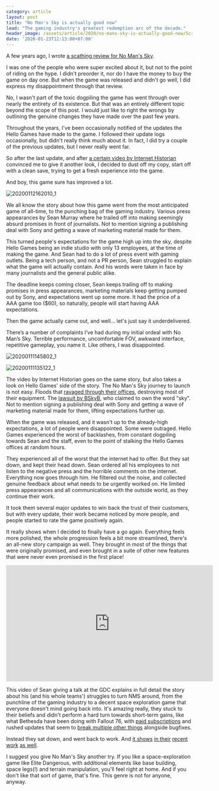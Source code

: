 ```yaml
---
category: article
layout: post
title: "No Man's Sky is actually good now"
lead: "The gaming industry's greatest redemption arc of the decade."
header_image: /assets/article/2020/no-mans-sky-is-actually-good-now/Screenshot-1full.png
date: '2020-01-23T12:13:00+07:00'
---
```


A few years ago, I wrote [a scathing review for No Man's Sky](https://resir014.xyz/posts/2016/10/15/open-world-space-exploration-games/).

I was one of the people who were super excited about it, but not to the point of riding on the hype. I didn't preorder it, nor do I have the money to buy the game on day one. But when the game was released and didn't go well, I did express my disappointment through that review.

No, I wasn't part of the toxic dogpiling the game has went through over nearly the entirety of its existence. But that was an entirely different topic beyond the scope of this post. I would just like to right the wrongs by outlining the genuine changes they have made over the past few years.

Throughout the years, I've been occasionally notified of the updates the Hello Games have made to the game. I followed their update logs occasionally, but didn't really think much about it. In fact, I did try a couple of the previous updates, but I never really went far.

So after the last update, and after [a certain video by Internet Historian](https://www.youtube.com/watch?v=O5BJVO3PDeQ) convinced me to give it another look, I decided to dust off my copy, start off with a clean save, trying to get a fresh experience into the game.

And boy, this game sure has improved a lot.

![20200112162010_1](/assets/article/2020/no-mans-sky-is-actually-good-now/20200112162010_1.jpg)

We all know the story about how this game went from the most anticipated game of all-time, to the punching bag of the gaming industry. Various press appearances by Sean Murray where he trailed off into making seemingly absurd promises in front of journalists. Not to mention signing a publishing deal with Sony and getting a wave of marketing material made for them.

This turned people's expectations for the game high up into the sky, despite Hello Games being an indie studio with only 13 employees, at the time of making the game. And Sean had to do a lot of press event with gaming outlets. Being a tech person, and not a PR person, Sean struggled to explain what the game will actually contain. And his words were taken in face by many journalists and the general public alike.

The deadline keeps coming closer, Sean keeps trailing off to making promises in press appearances, marketing materials keep getting pumped out by Sony, and expectations went up some more. It had the price of a AAA game too (\$60), so naturally, people will start having AAA expectations.

Then the game actually came out, and well... let's just say it underdelivered.

There’s a number of complaints I’ve had during my initial ordeal with No Man’s Sky. Terrible performance, uncomfortable FOV, awkward interface, repetitive gameplay, you name it. Like others, I was disappointed.

![20200111145802_1](/assets/article/2020/no-mans-sky-is-actually-good-now/20200111145802_1.jpg)

![20200111135122_1](/assets/article/2020/no-mans-sky-is-actually-good-now/20200111135122_1.jpg)

The video by Internet Historian goes on the same story, but also takes a look on Hello Games' side of the story. The No Man's Sky journey to launch is not easy. Floods that [ravaged through their offices](https://www.polygon.com/2014/3/11/5487564/hello-games-flood-recovery-interview), destroying most of their equipment. The [lawsuit by BSkyB](https://www.eurogamer.net/articles/2016-06-20-no-mans-sky-studio-settles-secret-stupid-three-year-sky-lawsuit), who claimed to own the word "sky". Not to mention signing a publishing deal with Sony and getting a wave of marketing material made for them, lifting expectations further up.

When the game was released, and it wasn't up to the already-high expectations, a lot of people were disappointed. Some were outraged. Hello Games experienced the worst of backlashes, from constant dogpiling towards Sean and the staff, even to the point of stalking the Hello Games offices at random hours.

They experienced all of the worst that the internet had to offer. But they sat down, and kept their head down. Sean ordered all his employees to not listen to the negative press and the horrible comments on the internet. Everything now goes through him. He filtered out the noise, and collected genuine feedback about what needs to be urgently worked on. He limited press appearances and all communications with the outside world, as they continue their work.

It took them several major updates to win back the trust of their customers, but with every update, their work became noticed by more people, and people started to rate the game positively again.

It really shows when I decided to finally have a go again. Everything feels more polished, the whole progression feels a bit more streamlined, there's an all-new story campaign as well. They brought in most of the things that were originally promised, and even brought in a suite of other new features that were never even promised in the first place!

<iframe width="560" height="315" src="https://www.youtube-nocookie.com/embed/ewq203-TXOs" frameborder="0" allow="accelerometer; autoplay; encrypted-media; gyroscope; picture-in-picture" allowfullscreen></iframe>

This video of Sean giving a talk at the GDC explains in full detail the story about his (and his whole teams') struggles to turn NMS around, from the punchline of the gaming industry to a decent space exploration game that everyone doesn't mind going back into. It's amazing really, they stuck to their beliefs and didn't perform a hard turn towards short-term gains, like what Bethesda have been doing with Fallout 76, with [paid subscriptions](https://falloutfirst.com/) and rushed updates that seem to [break multiple other things](https://www.youtube.com/watch?v=jliDdSFYGqI) alongside bugfixes.

Instead they sat down, and went back to work. And [it shows](https://www.nomanssky.com/atlas-rises-update) [in their](https://www.nomanssky.com/next-update/) [recent work](https://www.nomanssky.com/beyond-update/) [as well](https://www.nomanssky.com/synthesis-update/).

I suggest you give No Man's Sky another try. If you like a space-exploration game like Elite Dangerous, with additional elements like base building, space legs(!) and terrain manipulation, you'll feel right at home. And if you don't like that sort of game, that's fine. This genre is not for anyone, anyway.
